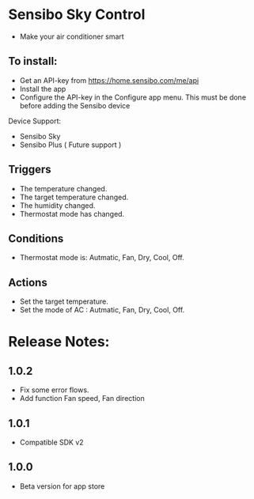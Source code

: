 # Sensibo Sky Control
* Make your air conditioner smart

## To install:

* Get an API-key from https://home.sensibo.com/me/api
* Install the app
* Configure the API-key in the Configure app menu. This must be done before adding the Sensibo device

Device Support: 
* Sensibo Sky
* Sensibo Plus ( Future support )

## Triggers
* The temperature changed.
* The target temperature changed.
* The humidity changed.
* Thermostat mode has changed.
## Conditions
* Thermostat mode is: Autmatic, Fan, Dry, Cool, Off.
## Actions
* Set the target temperature.
* Set the mode of AC : Autmatic, Fan, Dry, Cool, Off.


# Release Notes:
## 1.0.2
* Fix some error flows.
* Add function Fan speed, Fan direction
## 1.0.1
* Compatible SDK v2
## 1.0.0
* Beta version for app store
